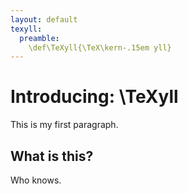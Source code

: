 ```yaml
---
layout: default
texyll:
  preamble:
    \def\TeXyll{\TeX\kern-.15em yll}
---
```


# Introducing: \TeXyll

This is my first paragraph.

## What is this?

Who knows.

